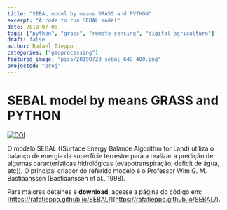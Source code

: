 ```yaml
---
title: "SEBAL model by means GRASS and PYTHON"
excerpt: "A code to run SEBAL model"
date: 2018-07-06
tags: ["python", "grass", "remote sensing", "digital agriculture"]
draft: false
author: Rafael Tieppo 
categories: ["geoprocessing"]
featured_image: "pics/20190723_sebal_640_400.png"
projected: "proj"
---
```



<h1 id="sebal-model-by-means-grass-and-python">SEBAL model by means GRASS and PYTHON</h1>
<p><a href="https://doi.org/10.5281/zenodo.1303413"><img src="https://zenodo.org/badge/DOI/10.5281/zenodo.1303413.svg" alt="DOI" /></a></p>

O modelo SEBAL ((Surface Energy Balance Algorithm for Land) utiliza o
balanço de energia da superfície terrestre para a realizar a predição de
algumas características hidrológicas (evapotranspiração, deficit de
água, etc)). O principal criador do referido modelo é o Professor Wim
G. M. Bastiaanssen (Bastiaanssen et al., 1998).

Para maiores detalhes e **download**, acesse a página do código em: [https://rafatieppo.github.io/SEBAL/](https://rafatieppo.github.io/SEBAL/).
